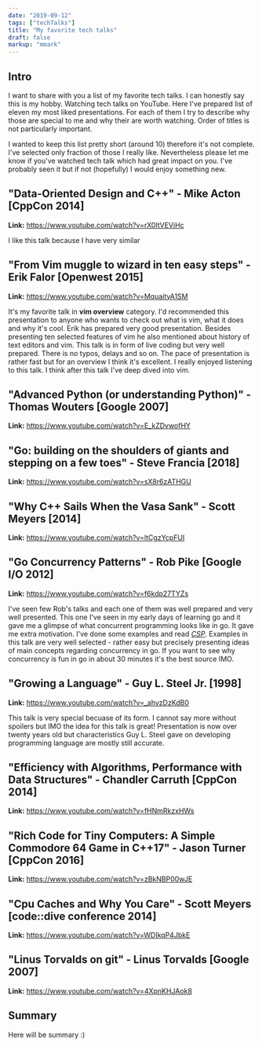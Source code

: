 ```yaml
---
date: "2019-09-12"
tags: ["techTalks"]
title: "My favorite tech talks"
draft: false
markup: "mmark"
---
```


## Intro
I want to share with you a list of my favorite tech talks. I can honestly say
this is my hobby. Watching tech talks on YouTube. Here I've prepared list of
eleven my most liked presentations. For each of them I try to describe why those
are special to me and why their are worth watching. Order of titles is not
particularly important. 

I wanted to keep this list pretty short (around 10) therefore it's not complete.
I've selected only fraction of those I really like. Nevertheless please let me
know if you've watched tech talk which had great impact on you. I've probably 
seen it but if not (hopefully) I would enjoy something new.


## "Data-Oriented Design and C++" - Mike Acton [CppCon 2014]
**Link:** https://www.youtube.com/watch?v=rX0ItVEVjHc

I like this talk because I have very similar 

## "From Vim muggle to wizard in ten easy steps" - Erik Falor [Openwest 2015]
**Link:** https://www.youtube.com/watch?v=MquaityA1SM

It's my favorite talk in **vim overview** category. I'd recommended this
presentation to anyone who wants to check out what is vim, what it does and why it's
cool. Erik has prepared very good presentation. Besides presenting ten selected
features of vim he also mentioned about history of text editors and vim. This
talk is in form of live coding but very well prepared. There is no typos, delays
and so on. The pace of presentation is rather fast but for an overview I think
it's excellent. I really enjoyed listening to this talk. I think after this talk
I've deep dived into vim.


## "Advanced Python (or understanding Python)" - Thomas Wouters [Google 2007]
**Link:** https://www.youtube.com/watch?v=E_kZDvwofHY

## "Go: building on the shoulders of giants and stepping on a few toes" - Steve Francia [2018]
**Link:** https://www.youtube.com/watch?v=sX8r6zATHGU

## "Why C++ Sails When the Vasa Sank" - Scott Meyers [2014]
**Link:** https://www.youtube.com/watch?v=ltCgzYcpFUI

## "Go Concurrency Patterns" - Rob Pike [Google I/O 2012]
**Link:** https://www.youtube.com/watch?v=f6kdp27TYZs

I've seen few Rob's talks and each one of them was well prepared and very well
presented. This one I've seen in my early days of learning go and it gave
me a glimpse of what concurrent programming looks like in go. It gave me extra
motivation. I've done some examples and read 
[_CSP_](https://dl.acm.org/citation.cfm?id=3921).
Examples in this talk are very well selected - rather easy but precisely 
presenting ideas of main concepts regarding concurrency in go.
If you want to see why concurrency is fun in go in about 30 minutes it's the
best source IMO.


## "Growing a Language" - Guy L. Steel Jr. [1998]
**Link:** https://www.youtube.com/watch?v=_ahvzDzKdB0

This talk is very special becuase of its form. I cannot say more without
spoilers but IMO the idea for this talk is great! Presentation is now over
twenty years old but characteristics Guy L. Steel gave on developing programming
language are mostly still accurate.

## "Efficiency with Algorithms, Performance with Data Structures" - Chandler Carruth [CppCon 2014]
**Link:** https://www.youtube.com/watch?v=fHNmRkzxHWs

## "Rich Code for Tiny Computers: A Simple Commodore 64 Game in C++17" - Jason Turner [CppCon 2016]
**Link:** https://www.youtube.com/watch?v=zBkNBP00wJE

## "Cpu Caches and Why You Care" - Scott Meyers [code::dive conference 2014]
**Link:** https://www.youtube.com/watch?v=WDIkqP4JbkE

## "Linus Torvalds on git" - Linus Torvalds [Google 2007]
**Link:** https://www.youtube.com/watch?v=4XpnKHJAok8

## Summary
Here will be summary :) 

